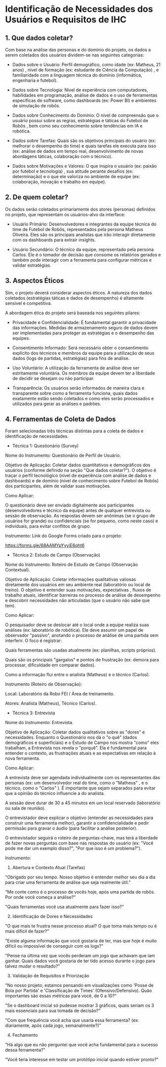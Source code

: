 # Identificação de Necessidades dos Usuários e Requisitos de IHC

## 1. Que dados coletar?
Com base na análise das personas e do domínio do projeto, os dados a serem coletados dos usuários dividem-se nas seguintes categorias:

- Dados sobre o Usuário: Perfil demográfico, como idade (ex: Matheus, 21 anos) , nível de formação (ex: estudante de Ciência da Computação) , e familiaridade com a linguagem técnica do domínio (informática, engenharia e futebol).

- Dados sobre Tecnologia: Nível de experiência com computadores, habilidades em programação, análise de dados e o uso de ferramentas específicas de software, como dashboards (ex: Power BI) e ambientes de simulação de robôs.

- Dados sobre Conhecimento do Domínio: O nível de compreensão que o usuário possui sobre as regras, estratégias e táticas do Futebol de Robôs , bem como seu conhecimento sobre tendências em IA e robótica.

- Dados sobre Tarefas: Quais são os objetivos principais do usuário (ex: melhorar o desempenho do time) e quais tarefas ele executa para isso (ex: análise de dados em tempo real, desenvolvimento de novas abordagens táticas, colaboração com o técnico).

- Dados sobre Motivações e Valores: O que inspira o usuário (ex: paixão por futebol e tecnologia) , sua atitude perante desafios (ex: determinação) e o que ele valoriza no ambiente de equipe (ex: colaboração, inovação e trabalho em equipe).

## 2. De quem coletar?
Os dados serão coletados primariamente dos atores (personas) definidos no projeto, que representam os usuários-alvo da interface:

- Usuário Primário: Desenvolvedores e integrantes da equipe técnica do time de Futebol de Robôs, representados pela persona Matheus Oliveira. Eles são os principais analistas que irão interagir diretamente com os dashboards para extrair insights.

- Usuário Secundário: O técnico da equipe, representado pela persona Carlos. Ele é o tomador de decisão que consome os relatórios gerados e também pode interagir com a ferramenta para configurar métricas  e validar estratégias.

## 3. Aspectos Éticos

Sim, o projeto deverá considerar aspectos éticos. A natureza dos dados coletados (estratégias táticas e dados de desempenho) é altamente sensível e competitiva.

A abordagem ética do projeto será baseada nos seguintes pilares:

- Privacidade e Confidencialidade: É fundamental garantir a privacidade das informações. Medidas de armazenamento seguro de dados devem ser implementadas para proteger as estratégias e o desempenho das equipes.

- Consentimento Informado: Será necessário obter o consentimento explícito dos técnicos e membros da equipe para a utilização de seus dados (logs de partidas, estratégias) para fins de análise.

- Uso Voluntário: A utilização da ferramenta de análise deve ser estritamente voluntária. Os membros da equipe devem ter a liberdade de decidir se desejam ou não participar.

- Transparência: Os usuários serão informados de maneira clara e transparente sobre como a ferramenta funciona, quais dados exatamente estão sendo coletados e como eles serão processados e utilizados para gerar as análises e padrões.

## 4. Ferramentas de Coleta de Dados
Foram selecionadas três técnicas distintas para a coleta de dados e identificação de necessidades.

- Técnica 1: Questionário (Survey)

Nome do Instrumento: Questionário de Perfil de Usuário.

Objetivo de Aplicação: Coletar dados quantitativos e demográficos dos usuários (conforme definido na seção "Que dados coletar?"). O objetivo é traçar o perfil tecnológico (nível de experiência com análise de dados e dashboards) e de domínio (nível de conhecimento sobre Futebol de Robôs) dos participantes, além de validar suas motivações.


Como Aplicar: 

O questionário deve ser enviado digitalmente aos participantes (desenvolvedores e técnico da equipe) antes de qualquer entrevista ou sessão de observação. As respostas devem ser anônimas (se o grupo de usuários for grande) ou confidenciais (se for pequeno, como neste caso) e individuais, para evitar conflitos de grupo.

Instrumento: Link do Google Forms criado para o projeto:

[https://forms.gle/68AAMYpYyyjE6qht6 ](https://forms.gle/mmL4kXFmPFzfjHJ28)

- Técnica 2: Estudo de Campo (Observação)

Nome do Instrumento: Roteiro de Estudo de Campo (Observação Contextual).

Objetivo de Aplicação: Coletar informações qualitativas valiosas diretamente dos usuários em seu ambiente real (laboratório ou local de treino). O objetivo é entender suas motivações, expectativas , fluxos de trabalho atuais, identificar barreiras no processo de análise de desempenho  e descobrir necessidades não articuladas (que o usuário não sabe que tem).

Como Aplicar: 

O pesquisador deve se deslocar até o local onde a equipe realiza suas análises (ex: laboratório de robótica). Ele deve assumir um papel de observador "passivo", anotando o processo de análise de uma partida sem interferir. O foco é registrar:

Quais ferramentas são usadas atualmente (ex: planilhas, scripts próprios).

Quais são os principais "gargalos" e pontos de frustração (ex: demora para processar, dificuldade em comparar dados).

Como a informação flui entre o analista (Matheus) e o técnico (Carlos).

Instrumento (Roteiro de Observação):

Local: Laboratório da Robo FEI / Área de treinamento.

Atores: Analista (Matheus), Técnico (Carlos).

- Técnica 3: Entrevista

Nome do Instrumento: Entrevista.

Objetivo de Aplicação: Coletar dados qualitativos sobre as "dores" e necessidades. Enquanto o Questionário nos dá o "o quê" (dados demográficos e superficiais) e o Estudo de Campo  nos mostra "como" eles trabalham, a Entrevista nos revela o "porquê". Ela é fundamental para entender o contexto, as frustrações atuais e as expectativas em relação à nova ferramenta.

Como Aplicar:

A entrevista deve ser agendada individualmente com os representantes das personas (ex: um desenvolvedor real do time, como o "Matheus" , e o técnico, como o "Carlos" ). É importante que sejam separados para evitar que a opinião do técnico influencie a do analista.

A sessão deve durar de 30 a 45 minutos em um local reservado (laboratório ou sala de reunião).

O entrevistador deve explicar o objetivo (entender as necessidades para construir uma ferramenta melhor), garantir a confidencialidade  e pedir permissão para gravar o áudio (para facilitar a análise posterior).

O entrevistador seguirá o roteiro de perguntas-chave, mas terá a liberdade de fazer novas perguntas com base nas respostas do usuário (ex: "Você pode me dar um exemplo disso?", "Por que isso é um problema?").

Instrumento:

1. Abertura e Contexto Atual (Tarefas)

"Obrigado por seu tempo. Nosso objetivo é entender melhor seu dia a dia para criar uma ferramenta de análise que seja realmente útil."

"Me conte como é o processo de vocês hoje, após uma partida de robôs. Por onde você começa a análise?"

"Quais ferramentas você usa atualmente para fazer isso?"

2. Identificação de Dores e Necessidades

"O que mais te frustra nesse processo atual? O que toma mais tempo ou é mais difícil de fazer?" 

"Existe alguma informação que você gostaria de ter, mas que hoje é muito difícil ou impossível de conseguir com os logs?"

"Pense na última vez que vocês perderam um jogo que achavam que iam ganhar. Quais dados você gostaria de ter tido acesso durante o jogo para talvez mudar o resultado?"

3. Validação de Requisitos e Priorização

"No nosso projeto, estamos pensando em visualizações como 'Posse de Bola por Partida' e 'Classificação de Times' (Ofensivo/Defensivo). Quão importantes são essas métricas para você, de 0 a 10?"

"Se o dashboard inicial só pudesse mostrar 3 gráficos, quais seriam os 3 mais essenciais para sua tomada de decisão?"

"Com que frequência você acha que usaria essa ferramenta? (ex: diariamente, após cada jogo, semanalmente?)"

4. Fechamento

"Há algo que eu não perguntei que você acha fundamental para o sucesso dessa ferramenta?"

"Você teria interesse em testar um protótipo inicial quando estiver pronto?"

